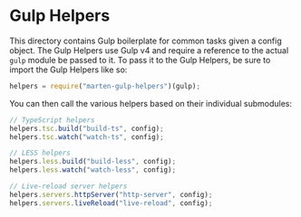 Gulp Helpers
============
This directory contains Gulp boilerplate for common tasks given a config
object. The Gulp Helpers use Gulp v4 and require a reference to the actual
`gulp` module be passed to it. To pass it to the Gulp Helpers, be sure to
import the Gulp Helpers like so:

```javascript
helpers = require("marten-gulp-helpers")(gulp);
```

You can then call the various helpers based on their individual submodules:

```javascript
// TypeScript helpers
helpers.tsc.build("build-ts", config);
helpers.tsc.watch("watch-ts", config);

// LESS helpers
helpers.less.build("build-less", config);
helpers.less.watch("watch-less", config);

// Live-reload server helpers
helpers.servers.httpServer("http-server", config);
helpers.servers.liveReload("live-reload", config);
```
